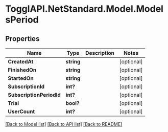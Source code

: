 # TogglAPI.NetStandard.Model.ModelsPeriod
## Properties

Name | Type | Description | Notes
------------ | ------------- | ------------- | -------------
**CreatedAt** | **string** |  | [optional] 
**FinishedOn** | **string** |  | [optional] 
**StartedOn** | **string** |  | [optional] 
**SubscriptionId** | **int?** |  | [optional] 
**SubscriptionPeriodId** | **int?** |  | [optional] 
**Trial** | **bool?** |  | [optional] 
**UserCount** | **int?** |  | [optional] 

[[Back to Model list]](../README.md#documentation-for-models) [[Back to API list]](../README.md#documentation-for-api-endpoints) [[Back to README]](../README.md)

